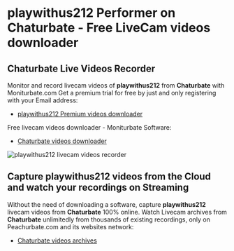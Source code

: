# playwithus212 Performer on Chaturbate - Free LiveCam videos downloader

## Chaturbate Live Videos Recorder

Monitor and record livecam videos of **playwithus212** from **Chaturbate** with Moniturbate.com
Get a premium trial for free by just and only registering with your Email address:
* [playwithus212 Premium videos downloader](https://moniturbate.com/request-demo-licence-key.html)

Free livecam videos downloader - Moniturbate Software:
* [Chaturbate videos downloader](https://moniturbate.com/moniturbate-download-software.html)

![playwithus212 livecam videos recorder](https://peachurnet.com/templates/moniturbate-software.png)


## Capture playwithus212 videos from the Cloud and watch your recordings on Streaming

Without the need of downloading a software, capture **playwithus212** livecam videos from **Chaturbate** 100% online.
Watch Livecam archives from **Chaturbate** unlimitedly from thousands of existing recordings, only on Peachurbate.com and its websites network:
* [Chaturbate videos archives](https://peachurnet.com/)